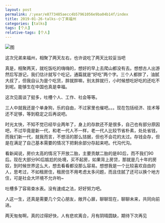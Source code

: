 ```yaml
---
layout: post
permalink: /:year/e8773485aecc4b57961056e9ba04b14f/index
title: 2019-01-26-talks-小丁来福州
categories: [talks]
tags: [个人]
relative-tags: [个人]
---
```


![图](https://gitee.com/linxingyang/at-2020-10-02-image/raw/master/image/T-talks/image/2019/2019-01-26/2019-01-26.jpg)

这次兄弟来福州，相聚了两天左右，也许说吃了两天比较妥当吧

真是，相聚两天，就吃饭吃的嗨嗨的，想好的早上去爬山都没有去。想想古人出游然后写游记，我们估计就写个吃记，通篇就是“好吃”两个字。三个人都胖了，油腻大叔了，但我自认为是个吃货，胖就胖嘛，别太胖就行，小时候想吃好吃的还吃不到呢。能够生在中国也真是幸福。

这次见面谈了挺多，吐槽个人、工作、社会等等。

三人中就我还是个单身狗，乐的自由，不过家里也催吧。。。现在包括经济、技术等还不足够，等到稳定之后再说吧。

时光太快，不知不觉已经毕业两年了，身上的存款还不是很多，自己也有部分原因吧，不过毕竟是新一代，和老一代人不一样，老一代人比较节省朴素，处处省钱，而我们新一代，就我而言，不想活的那么拮据，但也不会花的太过。存钱会存，但是在满足了自己基本需要的情况下把剩余部分存起来吧。代沟代沟。

看新闻说，房价太高的情况下开放二胎，主要贡献二胎的是80后，而不我们90后。现在大部分90后尴尬的处境，买不起房，如果背上房贷，那就是几十年的房奴，到时候世界这么大，想去看看都没那么容易。想想我是一个比较喜欢自由的人，思考过，不如租房住，租房住不用考虑太多问题，而且住腻了还可以换个地方住，可是社会大环境不允许哟~


吐槽多了容易查水表。没有速成之法，好好努力吧。

人这一生，还真是需要几个交心朋友，敞开心扉，聊聊现在，聊聊未来，共同向前进。


两天匆匆啊，真的过得好快，人有悲欢离合，月有阴晴圆缺，期待下次再见

